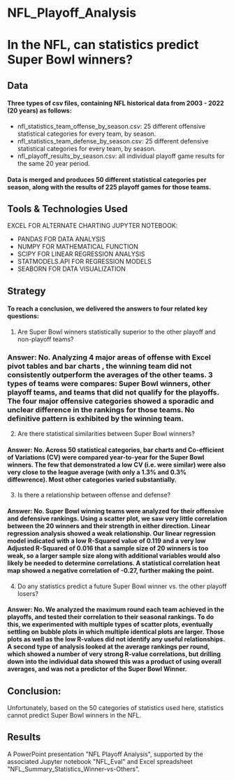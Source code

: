 # NFL_Playoff_Analysis

# In the NFL, can statistics predict Super Bowl winners?

## Data

#### Three types of csv files, containing NFL historical data from 2003 - 2022 (20 years) as follows:

* nfl_statistics_team_offense_by_season.csv: 25 different offensive statistical categories for every team, by season.
* nfl_statistics_team_defense_by_season.csv: 25 different defensive statistical categories for every team, by season.
* nfl_playoff_results_by_season.csv: all individual playoff game results for the same 20 year period.

#### Data is merged and produces 50 different statistical categories per season, along with the results of 225 playoff games for those teams.

## Tools & Technologies Used
EXCEL FOR ALTERNATE CHARTING
JUPYTER NOTEBOOK:
* PANDAS FOR DATA ANALYSIS
* NUMPY FOR MATHEMATICAL FUNCTION
* SCIPY FOR LINEAR REGRESSION ANALYSIS
* STATMODELS.API FOR REGRESSION MODELS
* SEABORN FOR DATA VISUALIZATION

## Strategy

#### To reach a conclusion, we delivered the answers to four related key questions:
1. Are Super Bowl winners statistically superior to the other playoff and non-playoff teams?
### Answer: No. Analyzing 4 major areas of offense with Excel pivot tables and bar charts , the winning team did not consistently outperform the averages of the other teams. 3 types of teams were compares: Super Bowl winners, other playoff teams, and teams that did not qualify for the playoffs. The four major offensive categories showed a sporadic and unclear difference in the rankings for those teams. No definitive pattern is exhibited by the winning team.

2. Are there statistical similarities between Super Bowl winners?
#### Answer: No. Across 50 statistical categories, bar charts and Co-efficient of Variations (CV) were compared year-to-year for the Super Bowl winners. The few that demonstrated a low CV (i.e. were similar) were also very close to the league average (with only a 1.3% and 0.3% diffewrence). Most other categories varied substantially.

3. Is there a relationship between offense and defense?
#### Answer: No. Super Bowl winning teams were analyzed for their offensive and defensive rankings. Using a scatter plot, we saw very little correlation between the 20 winners and their strength in either direction. Linear regression analysis showed a weak relationship. Our linear regression model indicated with a low R-Squared value of 0.119 and a very low Adjusted R-Squared of 0.016 that a sample size of 20 winners is too weak, so a larger sample size along with additional variables would also likely be needed to determine correlations. A statistical correlation heat map showed a negative correlation of -0.27, further making the point.

4. Do any statistics predict a future Super Bowl winner vs. the other playoff losers?
#### Answer: No. We analyzed the maximum round each team achieved in the playoffs, and tested their correlation to their seasonal rankings. To do this, we experimented with multiple types of scatter plots, eventually settling on bubble plots in which multiple identical plots are larger. Those plots as well as the low R-values did not identify any useful relationships. A second type of analysis looked at the average rankings per round, which showed a number of very strong R-value correlations, but drilling down into the individual data showed this was a product of using overall averages, and was not a predictor of the Super Bowl Winner.

## Conclusion:

Unfortunately, based on the 50 categories of statistics used here, statistics cannot predict Super Bowl winners in the NFL.

## Results

A PowerPoint presentation "NFL Playoff Analysis", supported by the associated Jupyter notebook "NFL_Eval" and Excel spreadsheet "NFL_Summary_Statistics_Winner-vs-Others".